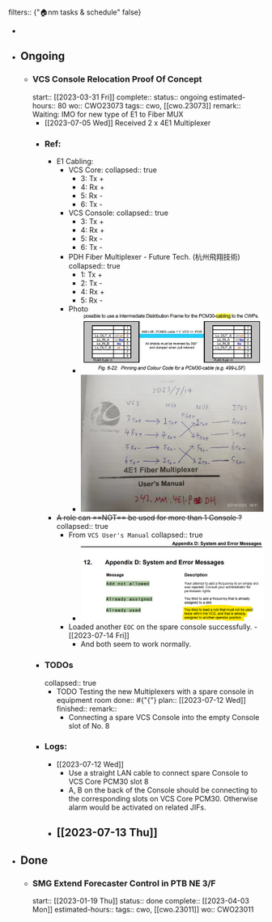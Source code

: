 filters:: {"🏠nm tasks & schedule" false}

-
- ## Ongoing
	- ### VCS Console Relocation Proof Of Concept
	  start:: [[2023-03-31 Fri]] 
	  complete:: 
	  status:: ongoing
	  estimated-hours:: 80
	  wo:: CWO23073
	  tags:: cwo, [[cwo.23073]]
	  remark:: Waiting: IMO for new type of E1 to Fiber MUX
		- [[2023-07-05 Wed]] Received 2 x 4E1 Multiplexer
		- ### Ref:
			- E1 Cabling:
				- VCS Core:
				  collapsed:: true
					- 3: Tx +
					- 4: Rx +
					- 5: Rx -
					- 6: Tx -
				- VCS Console:
				  collapsed:: true
					- 3: Tx +
					- 4: Rx +
					- 5: Rx -
					- 6: Tx -
				- PDH Fiber Multiplexer - Future Tech. (杭州飛翔技術)
				  collapsed:: true
					- 1: Tx +
					- 2: Tx -
					- 4: Rx +
					- 5: Rx -
				- Photo
					- ![image.png](../assets/image_1689316524596_0.png)
					- ![VCS Console E1 Cabling.jpg](../assets/VCS_Console_E1_Cabling_1689315579807_0.jpg)
			- ~~A role can ==NOT== be used for more than 1 Console ?~~
			  collapsed:: true
				- From `VCS User's Manual`
				  collapsed:: true
					- ![image.png](../assets/image_1689216127832_0.png)
				- Loaded another `EOC` on the spare console successfully. - [[2023-07-14 Fri]]
					- And both seem to work normally.
		- ### TODOs
		  collapsed:: true
			- TODO Testing the new Multiplexers with a spare console in equipment room
			  done:: #{"{"}
			  plan:: [[2023-07-12 Wed]] 
			  finished::
			  remark::
				- Connecting a spare VCS Console into the empty Console slot of No. 8
		- ### Logs:
			- [[2023-07-12 Wed]]
				- Use a straight LAN cable to connect spare Console to VCS Core PCM30 slot 8
				- A, B on the back of the Console should be connecting to the corresponding slots on VCS Core PCM30. Otherwise alarm would be activated on related JIFs.
			- [[2023-07-13 Thu]]
				-
- ## Done
	- ### SMG Extend Forecaster Control in PTB NE 3/F
	  start:: [[2023-01-19 Thu]] 
	  status:: done
	  complete:: [[2023-04-03 Mon]] 
	  estimated-hours::
	  tags:: cwo, [[cwo.23011]] 
	  wo:: CWO23011